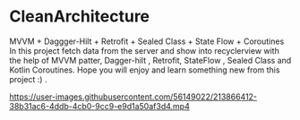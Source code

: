 # CleanArchitecture

MVVM + Daggger-Hilt + Retrofit + Sealed Class + State Flow + Coroutines
In this project  fetch data from the server and show into recyclerview with the help of MVVM patter, Dagger-hilt , Retrofit, StateFlow , Sealed Class and Kotlin Coroutines. Hope you will enjoy and learn something new from this project :) . 




https://user-images.githubusercontent.com/56149022/213866412-38b31ac6-4ddb-4cb0-9cc9-e9d1a50af3d4.mp4



